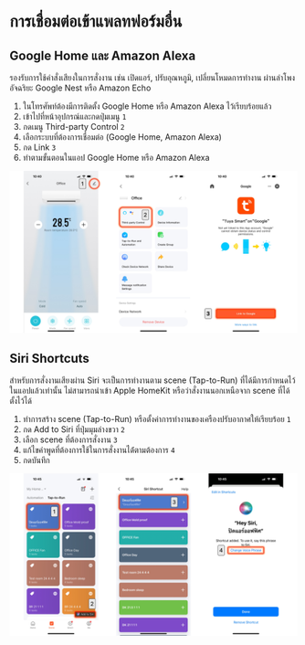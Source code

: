 # การเชื่อมต่อเข้าแพลทฟอร์มอื่น

## Google Home และ Amazon Alexa
รองรับการใช้คำสั่งเสียงในการสั่งงาน เช่น เปิดแอร์, ปรับอุณหภูมิ, เปลี่ยนโหมดการทำงาน ผ่านลำโพงอัจฉริยะ Google Nest หรือ Amazon Echo
1. ในโทรศัพท์ต้องมีการติดตั้ง Google Home หรือ Amazon Alexa ไว้เรียบร้อยแล้ว
2. เข้าไปที่หน้าอุปกรณ์และกดปุ่มเมนู `1`
4. กดเมนู Third-party Control `2`
5. เลือกระบบที่ต้องการเชื่อมต่อ (Google Home, Amazon Alexa)
6. กด Link `3`
7. ทำตามขั้นตอนในแอป Google Home หรือ Amazon Alexa

![setup-3rd-party](img/setup-3rd-party.jpg)

## Siri Shortcuts
สำหรับการสั่งงานเสียงผ่าน Siri จะเป็นการทำงานตาม scene ​(Tap-to-Run) ที่ได้มีการกำหนดไว้ในแอปแล้วเท่านั้น ไม่สามารถนำเข้า Apple HomeKit หรือว่าสั่งงานนอกเหนือจาก scene ที่ได้ตั้งไว้ได้
1. ทำการสร้าง scene ​(Tap-to-Run) หรือตั้งค่าการทำงานของเครืองปรับอากาศให้เรียบร้อย `1`
2. กด Add to Siri ที่ปุ่มมุมล่างขวา `2`
3. เลือก scene ที่ต้องการสั่งงาน `3`
4. แก้ไขคำพูดที่ต้องการใช้ในการสั่งงานได้่ตามต้องการ `4`
5. กดบันทึก

![setup-siri](/img/setup-siri.jpg)